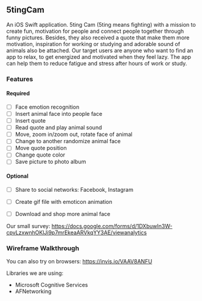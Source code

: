 ## 5tingCam
An iOS Swift application. 5ting Cam (5ting means fighting) with a mission to create fun, motivation for people and connect people together  through  funny  pictures.  Besides,  they  also received  a quote  that  make  them more motivation, inspiration for working or studying and adorable sound of animals also be attached. Our target users are anyone who want to find an app to relax, to get energized and motivated when they feel lazy. The app can help them to reduce fatigue and stress after hours of work or study.


### Features

#### Required
- [ ] Face emotion recognition
- [ ] Insert animal face into people face
- [ ] Insert quote
- [ ] Read quote and play animal sound
- [ ] Move, zoom in/zoom out, rotate face of animal
- [ ] Change to another randomize animal face
- [ ] Move quote position
- [ ] Change quote color
- [ ] Save picture to photo album
    
#### Optional
- [ ] Share to social networks: Facebook, Instagram
- [ ] Create gif file with emoticon animation
- [ ] Download and shop more animal face


Our small survey:
https://docs.google.com/forms/d/1DXbuwIn3W-cpvLzxwnhOKlJi9p7mrEkeaARVkqYY3AE/viewanalytics

### Wireframe Walkthrough


You can also try on browsers: https://invis.io/VAAV8ANFU

Libraries we are using:
- Microsoft Cognitive Services
- AFNetworking
